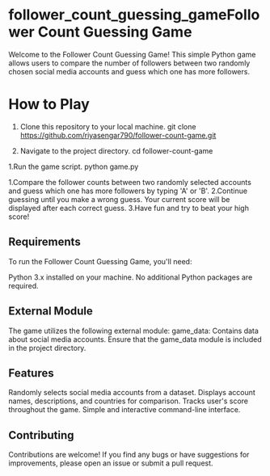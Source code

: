 # follower_count_guessing_gameFollower Count Guessing Game
Welcome to the Follower Count Guessing Game! This simple Python game allows users to compare the number of followers between two randomly chosen social media accounts and guess which one has more followers.

# How to Play
1. Clone this repository to your local machine.
git clone https://github.com/riyasengar790/follower-count-game.git

1. Navigate to the project directory.
cd follower-count-game

1.Run the game script.
python game.py

1.Compare the follower counts between two randomly selected accounts and guess which one has more followers by typing 'A' or 'B'.
2.Continue guessing until you make a wrong guess. Your current score will be displayed after each correct guess.
3.Have fun and try to beat your high score!

## Requirements
To run the Follower Count Guessing Game, you'll need:

Python 3.x installed on your machine.
No additional Python packages are required.

## External Module
The game utilizes the following external module:
game_data: Contains data about social media accounts. Ensure that the game_data module is included in the project directory.

## Features
Randomly selects social media accounts from a dataset.
Displays account names, descriptions, and countries for comparison.
Tracks user's score throughout the game.
Simple and interactive command-line interface.

## Contributing
Contributions are welcome! If you find any bugs or have suggestions for improvements, please open an issue or submit a pull request.

